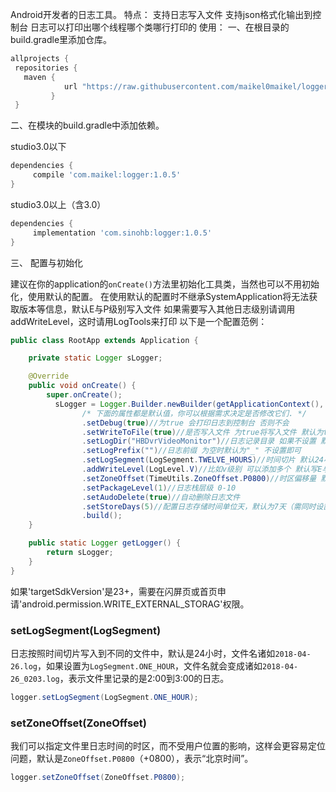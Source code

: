 Android开发者的日志工具。
特点：
支持日志写入文件
支持json格式化输出到控制台
日志可以打印出哪个线程哪个类哪行打印的
使用：
一、在根目录的build.gradle里添加仓库。
```groovy
allprojects {
 repositories {
   maven {
            url "https://raw.githubusercontent.com/maikel0maikel/logger/master"
         }
 }
```
二、在模块的build.gradle中添加依赖。

studio3.0以下
```groovy
dependencies {
     compile 'com.maikel:logger:1.0.5'
}
```
 studio3.0以上（含3.0）
 ```groovy
 dependencies {
      implementation 'com.sinohb:logger:1.0.5'
 }
```

三、 配置与初始化

建议在你的application的`onCreate()`方法里初始化工具类，当然也可以不用初始化，使用默认的配置。
在使用默认的配置时不继承SystemApplication将无法获取版本等信息，默认E与P级别写入文件
如果需要写入其他日志级别请调用addWriteLevel，这时请用LogTools来打印
以下是一个配置范例：

```java
public class RootApp extends Application {

    private static Logger sLogger;

    @Override
    public void onCreate() {
        super.onCreate();
          sLogger = Logger.Builder.newBuilder(getApplicationContext(), "名字")
                /* 下面的属性都是默认值，你可以根据需求决定是否修改它们. */
                .setDebug(true)//为true 会打印日志到控制台 否则不会
                .setWriteToFile(true)//是否写入文件 为true将写入文件 默认为true
                .setLogDir("HBDvrVideoMonitor")//日志记录目录 如果不设置 默认路径为 sdcard/Logger/HBApplication 可以使用应用的名称作为日志目录名
                .setLogPrefix("")//日志前缀 为空时默认为"_" 不设置即可
                .setLogSegment(LogSegment.TWELVE_HOURS)//时间切片 默认24小时
                .addWriteLevel(LogLevel.V)//比如v级别 可以添加多个 默认写E与P级别
                .setZoneOffset(TimeUtils.ZoneOffset.P0800)//时区偏移量 默认东八区
                .setPackageLevel(1)//日志栈层级 0-10
                .setAudoDelete(true)//自动删除日志文件
                .setStoreDays(5)//配置日志存储时间单位天，默认为7天（需同时设置setAudoDelete为true否则无效）
                .build();
    }

    public static Logger getLogger() {
        return sLogger;
    }
}
```
如果'targetSdkVersion'是23+，需要在闪屏页或首页申请'android.permission.WRITE_EXTERNAL_STORAG'权限。


### setLogSegment(LogSegment)

日志按照时间切片写入到不同的文件中，默认是24小时，文件名诸如`2018-04-26.log`，如果设置为`LogSegment.ONE_HOUR`，文件名就会变成诸如`2018-04-26_0203.log`，表示文件里记录的是2:00到3:00的日志。

```java
logger.setLogSegment(LogSegment.ONE_HOUR);
```

### setZoneOffset(ZoneOffset)

我们可以指定文件里日志时间的时区，而不受用户位置的影响，这样会更容易定位问题，默认是`ZoneOffset.P0800`（+0800），表示“北京时间”。

```java
logger.setZoneOffset(ZoneOffset.P0800);
```


